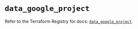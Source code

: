 # `data_google_project`

Refer to the Terraform Registry for docs: [`data_google_project`](https://registry.terraform.io/providers/hashicorp/google/6.45.0/docs/data-sources/project).
